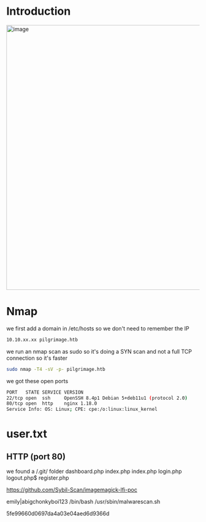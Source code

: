 # Introduction
<img width="690" alt="image" src="https://github.com/Mate0r/app.hackthebock.com/assets/94843357/91eeee22-63a2-4bfa-9996-ca4c0f548cb9">

# Nmap
we first add a domain in /etc/hosts so we don't need to remember the IP
```bash
10.10.xx.xx pilgrimage.htb
```

we run an nmap scan as sudo so it's doing a SYN scan and not a full TCP connection so it's faster

```bash
sudo nmap -T4 -sV -p- pilgrimage.htb
```

we got these open ports
```bash
PORT   STATE SERVICE VERSION
22/tcp open  ssh     OpenSSH 8.4p1 Debian 5+deb11u1 (protocol 2.0)
80/tcp open  http    nginx 1.18.0
Service Info: OS: Linux; CPE: cpe:/o:linux:linux_kernel
```

# user.txt

## HTTP (port 80)

we found a /.git/ folder
dashboard.php
index.php
index.php
login.php
logout.php$
register.php

https://github.com/Sybil-Scan/imagemagick-lfi-poc


emily|abigchonkyboi123
/bin/bash /usr/sbin/malwarescan.sh


5fe99660d0697da4a03e04aed6d9366d
